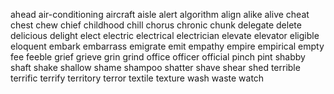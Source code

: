 ahead
air-conditioning
aircraft
aisle
alert
algorithm
align
alike
alive
cheat
chest
chew
chief
childhood
chill
chorus
chronic
chunk
delegate
delete
delicious
delight
elect
electric
electrical
electrician
elevate
elevator
eligible
eloquent
embark
embarrass
emigrate
emit
empathy
empire
empirical
empty
fee
feeble
grief
grieve
grin
grind
office
officer
official
pinch
pint
shabby
shaft
shake
shallow
shame
shampoo
shatter
shave
shear
shed
terrible
terrific
terrify
territory
terror
textile
texture
wash
waste
watch
